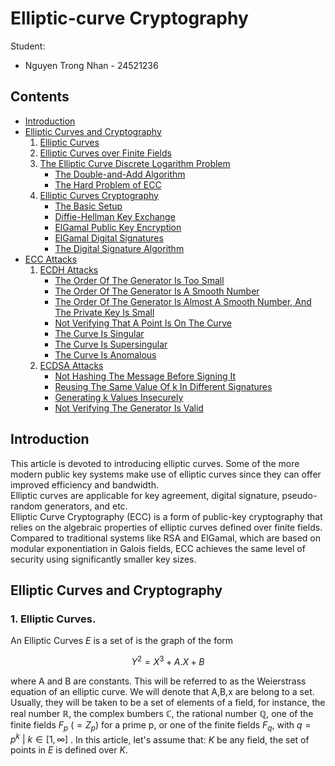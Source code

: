 # Elliptic-curve Cryptography
 Student: 
 - Nguyen Trong Nhan - 24521236
## Contents
- [Introduction]()
- [Elliptic Curves and Cryptography]()
  1. [Elliptic Curves]()
  3. [Elliptic Curves over Finite Fields]()
  4. [The Elliptic Curve Discrete Logarithm Problem]()
     - [The Double-and-Add Algorithm]()
     - [The Hard Problem of ECC]()
  5. [Elliptic Curves Cryptography]()
     - [The Basic Setup]() 
     - [Diffie-Hellman Key Exchange](https://) 
     - [ElGamal Public Key Encryption ](https://)
     - [ElGamal Digital Signatures](https://) 
     -    [ The Digital Signature Algorithm ](https://)
- [ECC Attacks]()
  1. [ECDH Attacks]() 
        - [The Order Of The Generator Is Too Small]()
        - [The Order Of The Generator Is A Smooth Number]()
        - [The Order Of The Generator Is Almost A Smooth Number, And The Private Key Is Small]()
        - [Not Verifying That A Point Is On The Curve]()
        - [The Curve Is Singular]()
        - [The Curve Is Supersingular]()
        - [The Curve Is Anomalous]()
  2. [ECDSA Attacks]()
        - [Not Hashing The Message Before Signing It](https://)
        - [Reusing The Same Value Of k In Different Signatures](https://)
        - [Generating k Values Insecurely](https://)
        - [Not Verifying The Generator Is Valid](https://)
   
 
## Introduction 
This article is devoted to introducing elliptic curves. Some of the more modern public key systems make use of elliptic curves since they can offer improved efficiency and bandwidth.\
Elliptic curves are applicable for key agreement, digital signature, pseudo-random generators, and etc.\
Elliptic Curve Cryptography (ECC) is a form of public-key cryptography that relies on the algebraic properties of elliptic curves defined over finite fields. Compared to traditional systems like RSA and ElGamal, which are based on modular exponentiation in Galois fields, ECC achieves the same level of security using significantly smaller key sizes.
## Elliptic Curves and Cryptography 
### 1. Elliptic Curves.
An Elliptic Curves $E$ is a set of is the graph of the form

$$
 Y^2 = X^3 + A.X + B
$$

where A and B are constants. This will be referred to as the Weierstrass equation of an elliptic curve. We will denote that A,B,x are belong to a set. Usually, they will be taken to be a set of elements of a field, for instance, the real number $\mathbb{R}$, the complex bumbers $\mathbb{C}$, the rational number $\mathbb{Q}$, one of the finite fields $F_p \ (=Z_p)$ for a prime p, or one of the finite fields $F_q$, with $q=p^k\ | \ k \in [1,\infty]$ .
In this article, let's assume that: $K$ be any field, the set of points in $E$ is defined over $K$.

